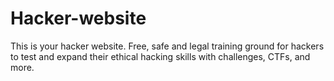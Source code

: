 # Hacker-website
This is your hacker website.
Free, safe and legal training ground for hackers to test and expand their ethical hacking skills with challenges, CTFs, and more.

